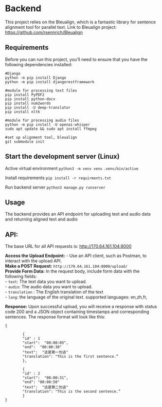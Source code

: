 # Backend

This project relies on the Bleualign, which is a fantastic library for sentence alignment tool for parallel text. Link to Bleualign project: https://github.com/rsennrich/Bleualign

## Requirements

Before you can run this project, you'll need to ensure that you have the following dependencies installed:
```
#Django
python -m pip install Django
python -m pip install djangorestframework

#module for processing text files
pip install PyPDF2
pip install python-docx
pip install num2words
pip install -U deep-translator
pip install nltk

#module for processing audio files
python -m pip install -U openai-whisper
sudo apt update && sudo apt install ffmpeg

#set up alignment tool, bleualign
git submodule init

```

## Start the development server  (Linux)

Active virtual environment
`python3 -m venv venv`
`.venv/bin/active`

Install requirements
`pip install -r requirments.txt`

Run backend server
`python3 manage.py runserver`

## Usage
The backend provides an API endpoint for uploading text and audio data and returning aligned text and audio

## API:
The base URL for all API requests is: http://170.64.161.104:8000  

**Access the Upload Endpoint:**  - Use an API client, such as Postman, to interact with the upload API.  
**Make a POST Request:**  ``` http://170.64.161.104:8000/upload/ ```    
**Provide Form Data:**  In the request body, include form data with the following fields:    
	-  `text`: The text data you want to upload.    
	-  `audio`: The audio data you want to upload.   
	-  `translation` : The English translation of the text  
	-  `lang`: the language of the original text. supported languages: en,zh,fr,

**Response:** Upon successful upload, you will receive a response with status code 200 and a JSON object containing timestamps and corresponding sentences. The response format will look like this:   
```
{ 
	 
		{
		"id" : 1
		"start":  "00:00:05",
		"end":  "00:00:30"
		"text":  "这是第一句话"  
		"translation": "This is the first sentence.”  
		}, 
	 
		{
		"id" : 2
		"start":  "00:00:31", 
		"end": "00:00:50"
		"text":  "这是第二句话" 
		"translation": "This is the second sentence.” 
		}
}
```
